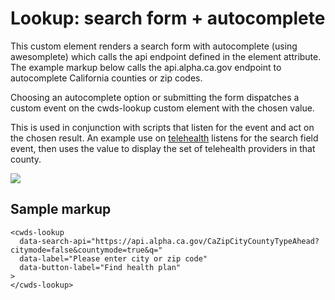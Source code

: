 # Lookup: search form + autocomplete

This custom element renders a search form with autocomplete (using awesomplete) which calls the api endpoint defined in the element attribute. The example markup below calls the api.alpha.ca.gov endpoint to autocomplete California counties or zip codes.

Choosing an autocomplete option or submitting the form dispatches a custom event on the cwds-lookup custom element with the chosen value.

This is used in conjunction with scripts that listen for the event and act on the chosen result. An example use on <a href="https://covid19.ca.gov/telehealth">telehealth</a> listens for the search field event, then uses the value to display the set of telehealth providers in that county.

<img src="https://raw.githubusercontent.com/cagov/Alpha/master/components/lookup/lookup.png" />


## Sample markup

```
<cwds-lookup 
  data-search-api="https://api.alpha.ca.gov/CaZipCityCountyTypeAhead?citymode=false&countymode=true&q=" 
  data-label="Please enter city or zip code"
  data-button-label="Find health plan"
>
</cwds-lookup>
```

